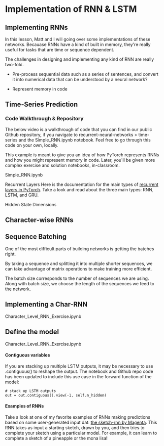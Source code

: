 # Implementation of RNN & LSTM


## Implementing RNNs

In this lesson, Matt and I will going over some implementations of these networks. Becauase RNNs have a kind of built in memory, they're really useful for tasks that are time or sequence dependent.

The challenges in designing and implementing any kind of RNN are really two-fold.

* Pre-process sequential data
  such as a series of sentences, and convert it into numerical data that can be understood by a neural network?
  
* Represent memory in code
  



## Time-Series Prediction


### Code Walkthrough & Repository
The below video is a walkthrough of code that you can find in our public Github repository, if you navigate to recurrent-neural-networks > time-series and the Simple_RNN.ipynb notebook. Feel free to go through this code on your own, locally.

This example is meant to give you an idea of how PyTorch represents RNNs and how you might represent memory in code. Later, you'll be given more complex exercise and solution notebooks, in-classroom.
  

Simple_RNN.ipynb



Recurrent Layers
Here is the documentation for the main types of [recurrent layers in PyTorch](https://pytorch.org/docs/stable/nn.html#recurrent-layers). Take a look and read about the three main types: RNN, LSTM, and GRU.

Hidden State Dimensions




## Character-wise RNNs 



## Sequence Batching

One of the most difficult parts of building networks is getting the batches right. 

By taking a sequence and splitting it into multiple shorter sequences, we can take advantage of matrix operations to make training more efficient. 

The batch size corresponds to the number of sequences we are using. 
Along with batch size, we choose the length of the sequences we feed to the network. 



## Implementing a Char-RNN

Character_Level_RNN_Exercise.ipynb



## Define the model

Character_Level_RNN_Exercise.ipynb

#### Contiguous variables

If you are stacking up multiple LSTM outputs, it may be necessary to use .contiguous() to reshape the output. The notebook and Github repo code has been updated to include this use case in the forward function of the model:

    # stack up LSTM outputs
    out = out.contiguous().view(-1, self.n_hidden)




#### Examples of RNNs

Take a look at one of my favorite examples of RNNs making predictions based on some user-generated input dat: [the sketch-rnn by Magenta](https://magenta.tensorflow.org/assets/sketch_rnn_demo/index.html). This RNN takes as input a starting sketch, drawn by you, and then tries to complete your sketch using a particular model. For example, it can learn to complete a sketch of a pineapple or the mona lisa!

